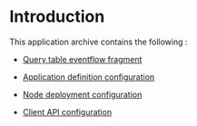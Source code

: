 # Introduction

This application archive contains the following :

* [Query table eventflow fragment](../../../querytable/querytable-eventflowfragment/src/site/markdown/index.md)

* [Application definition configuration](../../main/configurations/app.conf)

* [Node deployment configuration](../../main/configurations/defaultnode.conf)

* [Client API configuration](../../main/configurations/clientapi.conf)